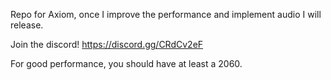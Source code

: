 Repo for Axiom, once I improve the performance and implement audio I will release.

Join the discord! https://discord.gg/CRdCv2eF

For good performance, you should have at least a 2060.

